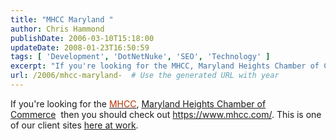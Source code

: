 ```yaml
---
title: "MHCC Maryland "
author: Chris Hammond
publishDate: 2006-03-10T15:18:00
updateDate: 2008-01-23T16:50:59
tags: [ 'Development', 'DotNetNuke', 'SEO', 'Technology' ]
excerpt: "If you're looking for the MHCC, Maryland Heights Chamber of Commerce&nbsp;&nbsp;then you should check out https://www.mhcc.com/. This is&nbsp;one of&nbsp;our client sites here at..."
url: /2006/mhcc-maryland-  # Use the generated URL with year
---
```

If you're looking for the <A href="https://www.mhcc.com/"><FONT color=#bb3300>MHCC</FONT></A>, <A href="https://www.mhcc.com/">Maryland Heights Chamber of Commerce</A>&nbsp;&nbsp;then you should check out <A href="https://www.mhcc.com/">https://www.mhcc.com/</A>. This is&nbsp;one of&nbsp;our client sites <A href="https://www.engagesoftware.net/">here at work</A>.
